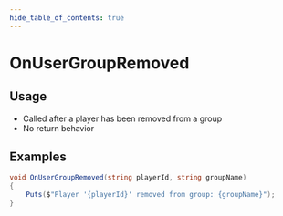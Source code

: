 ```yaml
---
hide_table_of_contents: true
---
```


# OnUserGroupRemoved

## Usage

* Called after a player has been removed from a group
* No return behavior

## Examples

```csharp
void OnUserGroupRemoved(string playerId, string groupName)
{
    Puts($"Player '{playerId}' removed from group: {groupName}");
}
```
